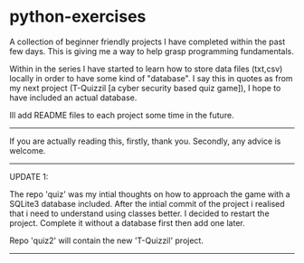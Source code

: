 # python-exercises

A collection of beginner friendly projects I have completed within the past few days. This is giving me a way to help grasp programming fundamentals. 

Within in the series I have started to learn how to store data files (txt,csv) locally in order to have some kind of "database". I say this in quotes as from my next project (T-Quizzil [a cyber security based quiz game]), I hope to have included an actual database.

Ill add README files to each project some time in the future.

----------------------------------------------------------------------------------------------------------------------

If you are actually reading this, firstly, thank you. Secondly, any advice is welcome.

----------------------------------------------------------------------------------------------------------------------

UPDATE 1:

The repo 'quiz' was my intial thoughts on how to approach the game with a SQLite3 database included. After the intial commit of the project i realised that i need to understand using classes better. I decided to restart the project. Complete it without a database first then add one later.

Repo 'quiz2' will contain the new 'T-Quizzil' project.

----------------------------------------------------------------------------------------------------------------------
